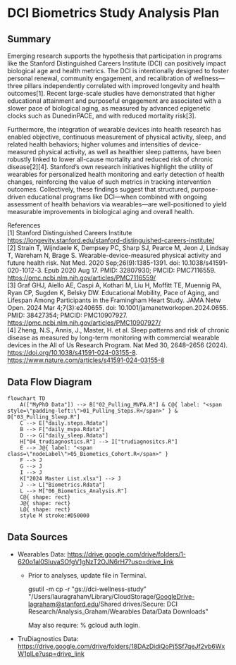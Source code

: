 # DCI Biometrics Study Analysis Plan

## Summary
Emerging research supports the hypothesis that participation in programs like the Stanford Distinguished Careers Institute (DCI) can positively impact biological age and health metrics. The DCI is intentionally designed to foster personal renewal, community engagement, and recalibration of wellness—three pillars independently correlated with improved longevity and health outcomes[1]. Recent large-scale studies have demonstrated that higher educational attainment and purposeful engagement are associated with a slower pace of biological aging, as measured by advanced epigenetic clocks such as DunedinPACE, and with reduced mortality risk[3].  

Furthermore, the integration of wearable devices into health research has enabled objective, continuous measurement of physical activity, sleep, and related health behaviors; higher volumes and intensities of device-measured physical activity, as well as healthier sleep patterns, have been robustly linked to lower all-cause mortality and reduced risk of chronic disease[2][4]. Stanford’s own research initiatives highlight the utility of wearables for personalized health monitoring and early detection of health changes, reinforcing the value of such metrics in tracking intervention outcomes. Collectively, these findings suggest that structured, purpose-driven educational programs like DCI—when combined with ongoing assessment of health behaviors via wearables—are well-positioned to yield measurable improvements in biological aging and overall health.

References  
[1] Stanford Distinguished Careers Institute https://longevity.stanford.edu/stanford-distinguished-careers-institute/  
[2] Strain T, Wijndaele K, Dempsey PC, Sharp SJ, Pearce M, Jeon J, Lindsay T, Wareham N, Brage S. Wearable-device-measured physical activity and future health risk. Nat Med. 2020 Sep;26(9):1385-1391. doi: 10.1038/s41591-020-1012-3. Epub 2020 Aug 17. PMID: 32807930; PMCID: PMC7116559. https://pmc.ncbi.nlm.nih.gov/articles/PMC7116559/  
[3] Graf GHJ, Aiello AE, Caspi A, Kothari M, Liu H, Moffitt TE, Muennig PA, Ryan CP, Sugden K, Belsky DW. Educational Mobility, Pace of Aging, and Lifespan Among Participants in the Framingham Heart Study. JAMA Netw Open. 2024 Mar 4;7(3):e240655. doi: 10.1001/jamanetworkopen.2024.0655. PMID: 38427354; PMCID: PMC10907927. https://pmc.ncbi.nlm.nih.gov/articles/PMC10907927/  
[4] Zheng, N.S., Annis, J., Master, H. et al. Sleep patterns and risk of chronic disease as measured by long-term monitoring with commercial wearable devices in the All of Us Research Program. Nat Med 30, 2648–2656 (2024). https://doi.org/10.1038/s41591-024-03155-8. https://www.nature.com/articles/s41591-024-03155-8  

## Data Flow Diagram

```mermaid
flowchart TD
    A(["MyPhD Data"]) --> B["02_Pulling_MVPA.R"] & C@{ label: "<span style=\"padding-left:\">01_Pulling_Steps.R</span>" } & D["03_Pulling_Sleep.R"]
    C --> E["daily.steps.Rdata"]
    B --> F["daily_mvpa.Rdata"]
    D --> G["daily_sleep.Rdata"]
    H["04_trudiagnostics.R"] --> I["trudiagnositcs.R"]
    E --> J@{ label: "<span class=\"nodeLabel\">05_Biometics_Cohort.R</span>" }
    F --> J
    G --> J
    I --> J
    K["2024 Master List.xlsx"] --> J
    J --> L["Biometrics.Rdata"]
    L --> M["06_Biometics_Analysis.R"]
    C@{ shape: rect}
    J@{ shape: rect}
    L@{ shape: rect}
    style M stroke:#D50000

```
## Data Sources

- Wearables Data: https://drive.google.com/drive/folders/1-620o1al0SIuvaSOfgV1gNzT2OJN6rH7?usp=drive_link
  - Prior to analyses, update file in Terminal.
    
      gsutil -m cp -r "gs://dci-wellness-study" "/Users/lauragraham/Library/CloudStorage/GoogleDrive-lagraham@stanford.edu/Shared drives/Secure: DCI Research/Analysis_Graham/Wearables Data/Data Downloads"
    
      May also require: % gcloud auth login. 

- TruDiagnostics Data: https://drive.google.com/drive/folders/18DAzDidiQoPj5Sf7qeJf2vb6WxW1plLe?usp=drive_link
